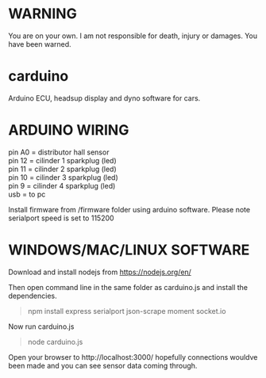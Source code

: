 # WARNING

You are on your own. I am not responsible for death, injury or damages. You have been warned.       

# carduino

Arduino ECU, headsup display and dyno software for cars.     

# ARDUINO WIRING

pin A0 = distributor hall sensor     
pin 12 = cilinder 1 sparkplug (led)    
pin 11 = cilinder 2 sparkplug (led)    
pin 10 = cilinder 3 sparkplug (led)    
pin  9 = cilinder 4 sparkplug (led)    
usb    = to pc

Install firmware from /firmware folder using arduino software. Please note serialport speed is set to 115200

# WINDOWS/MAC/LINUX SOFTWARE

Download and install nodejs from https://nodejs.org/en/    

Then open command line in the same folder as carduino.js and install the dependencies.    

> npm install express serialport json-scrape moment socket.io    

Now run carduino.js    

> node carduino.js    

Open your browser to http://localhost:3000/ hopefully connections wouldve been made and you can see sensor data coming through.    





